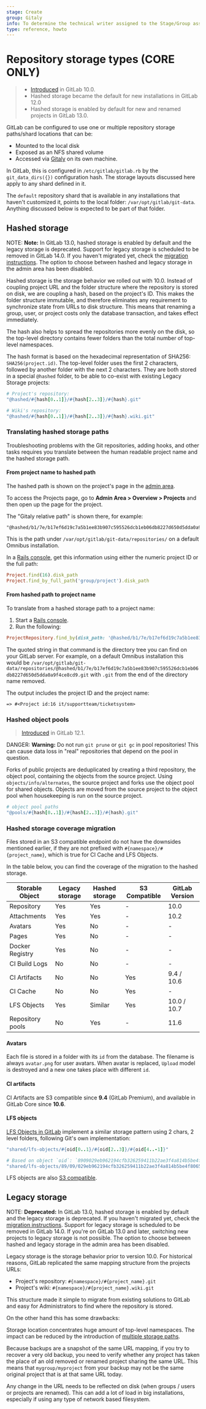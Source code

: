 ```yaml
---
stage: Create
group: Gitaly
info: To determine the technical writer assigned to the Stage/Group associated with this page, see https://about.gitlab.com/handbook/engineering/ux/technical-writing/#designated-technical-writers
type: reference, howto
---
```


# Repository storage types **(CORE ONLY)**

> - [Introduced](https://gitlab.com/gitlab-org/gitlab-foss/-/issues/28283) in GitLab 10.0.
> - Hashed storage became the default for new installations in GitLab 12.0
> - Hashed storage is enabled by default for new and renamed projects in GitLab 13.0.

GitLab can be configured to use one or multiple repository storage paths/shard
locations that can be:

- Mounted to the local disk
- Exposed as an NFS shared volume
- Accessed via [Gitaly](gitaly/index.md) on its own machine.

In GitLab, this is configured in `/etc/gitlab/gitlab.rb` by the `git_data_dirs({})`
configuration hash. The storage layouts discussed here apply to any shard
defined in it.

The `default` repository shard that is available in any installations
that haven't customized it, points to the local folder: `/var/opt/gitlab/git-data`.
Anything discussed below is expected to be part of that folder.

## Hashed storage

NOTE: **Note:**
In GitLab 13.0, hashed storage is enabled by default and the legacy storage is
deprecated. Support for legacy storage is scheduled to be removed in GitLab 14.0.
If you haven't migrated yet, check the
[migration instructions](raketasks/storage.md#migrate-to-hashed-storage).
The option to choose between hashed and legacy storage in the admin area has
been disabled.

Hashed storage is the storage behavior we rolled out with 10.0. Instead
of coupling project URL and the folder structure where the repository is
stored on disk, we are coupling a hash, based on the project's ID. This makes
the folder structure immutable, and therefore eliminates any requirement to
synchronize state from URLs to disk structure. This means that renaming a group,
user, or project costs only the database transaction, and takes effect
immediately.

The hash also helps to spread the repositories more evenly on the disk, so the
top-level directory contains fewer folders than the total number of top-level
namespaces.

The hash format is based on the hexadecimal representation of SHA256:
`SHA256(project.id)`. The top-level folder uses the first 2 characters, followed
by another folder with the next 2 characters. They are both stored in a special
`@hashed` folder, to be able to co-exist with existing Legacy Storage projects:

```ruby
# Project's repository:
"@hashed/#{hash[0..1]}/#{hash[2..3]}/#{hash}.git"

# Wiki's repository:
"@hashed/#{hash[0..1]}/#{hash[2..3]}/#{hash}.wiki.git"
```

### Translating hashed storage paths

Troubleshooting problems with the Git repositories, adding hooks, and other
tasks requires you translate between the human readable project name
and the hashed storage path.

#### From project name to hashed path

The hashed path is shown on the project's page in the [admin area](../user/admin_area/index.md#administering-projects).

To access the Projects page, go to **Admin Area > Overview > Projects** and then
open up the page for the project.

The "Gitaly relative path" is shown there, for example:

```plaintext
"@hashed/b1/7e/b17ef6d19c7a5b1ee83b907c595526dcb1eb06db8227d650d5dda0a9f4ce8cd9.git"
```

This is the path under `/var/opt/gitlab/git-data/repositories/` on a
default Omnibus installation.

In a [Rails console](operations/rails_console.md#starting-a-rails-console-session),
get this information using either the numeric project ID or the full path:

```ruby
Project.find(16).disk_path
Project.find_by_full_path('group/project').disk_path
```

#### From hashed path to project name

To translate from a hashed storage path to a project name:

1. Start a [Rails console](operations/rails_console.md#starting-a-rails-console-session).
1. Run the following:

```ruby
ProjectRepository.find_by(disk_path: '@hashed/b1/7e/b17ef6d19c7a5b1ee83b907c595526dcb1eb06db8227d650d5dda0a9f4ce8cd9').project
```

The quoted string in that command is the directory tree you can find on your
GitLab server. For example, on a default Omnibus installation this would be
`/var/opt/gitlab/git-data/repositories/@hashed/b1/7e/b17ef6d19c7a5b1ee83b907c595526dcb1eb06db8227d650d5dda0a9f4ce8cd9.git`
with `.git` from the end of the directory name removed.

The output includes the project ID and the project name:

```plaintext
=> #<Project id:16 it/supportteam/ticketsystem>
```

### Hashed object pools

> [Introduced](https://gitlab.com/gitlab-org/gitaly/-/issues/1606) in GitLab 12.1.

DANGER: **Warning:**
Do not run `git prune` or `git gc` in pool repositories! This can
cause data loss in "real" repositories that depend on the pool in
question.

Forks of public projects are deduplicated by creating a third repository, the
object pool, containing the objects from the source project. Using
`objects/info/alternates`, the source project and forks use the object pool for
shared objects. Objects are moved from the source project to the object pool
when housekeeping is run on the source project.

```ruby
# object pool paths
"@pools/#{hash[0..1]}/#{hash[2..3]}/#{hash}.git"
```

### Hashed storage coverage migration

Files stored in an S3 compatible endpoint do not have the downsides
mentioned earlier, if they are not prefixed with `#{namespace}/#{project_name}`,
which is true for CI Cache and LFS Objects.

In the table below, you can find the coverage of the migration to the hashed storage.

| Storable Object | Legacy storage | Hashed storage | S3 Compatible | GitLab Version |
| --------------- | -------------- | -------------- | ------------- | -------------- |
| Repository      | Yes            | Yes            | -             | 10.0           |
| Attachments     | Yes            | Yes            | -             | 10.2           |
| Avatars         | Yes            | No             | -             | -              |
| Pages           | Yes            | No             | -             | -              |
| Docker Registry | Yes            | No             | -             | -              |
| CI Build Logs   | No             | No             | -             | -              |
| CI Artifacts    | No             | No             | Yes           | 9.4 / 10.6     |
| CI Cache        | No             | No             | Yes           | -              |
| LFS Objects     | Yes            | Similar        | Yes           | 10.0 / 10.7    |
| Repository pools| No             | Yes            | -             | 11.6           |

#### Avatars

Each file is stored in a folder with its `id` from the database. The filename is always `avatar.png` for user avatars.
When avatar is replaced, `Upload` model is destroyed and a new one takes place with different `id`.

#### CI artifacts

CI Artifacts are S3 compatible since **9.4** (GitLab Premium), and available in GitLab Core since **10.6**.

#### LFS objects

[LFS Objects in GitLab](../topics/git/lfs/index.md) implement a similar
storage pattern using 2 chars, 2 level folders, following Git's own implementation:

```ruby
"shared/lfs-objects/#{oid[0..1}/#{oid[2..3]}/#{oid[4..-1]}"

# Based on object `oid`: `8909029eb962194cfb326259411b22ae3f4a814b5be4f80651735aeef9f3229c`, path will be:
"shared/lfs-objects/89/09/029eb962194cfb326259411b22ae3f4a814b5be4f80651735aeef9f3229c"
```

LFS objects are also [S3 compatible](lfs/index.md#storing-lfs-objects-in-remote-object-storage).

## Legacy storage

NOTE: **Deprecated:**
In GitLab 13.0, hashed storage is enabled by default and the legacy storage is
deprecated. If you haven't migrated yet, check the
[migration instructions](raketasks/storage.md#migrate-to-hashed-storage).
Support for legacy storage is scheduled to be removed in GitLab 14.0. If you're on GitLab
13.0 and later, switching new projects to legacy storage is not possible.
The option to choose between hashed and legacy storage in the admin area has
been disabled.

Legacy storage is the storage behavior prior to version 10.0. For historical
reasons, GitLab replicated the same mapping structure from the projects URLs:

- Project's repository: `#{namespace}/#{project_name}.git`
- Project's wiki: `#{namespace}/#{project_name}.wiki.git`

This structure made it simple to migrate from existing solutions to GitLab and
easy for Administrators to find where the repository is stored.

On the other hand this has some drawbacks:

Storage location concentrates huge amount of top-level namespaces. The
impact can be reduced by the introduction of
[multiple storage paths](repository_storage_paths.md).

Because backups are a snapshot of the same URL mapping, if you try to recover a
very old backup, you need to verify whether any project has taken the place of
an old removed or renamed project sharing the same URL. This means that
`mygroup/myproject` from your backup may not be the same original project that
is at that same URL today.

Any change in the URL needs to be reflected on disk (when groups / users or
projects are renamed). This can add a lot of load in big installations,
especially if using any type of network based filesystem.
